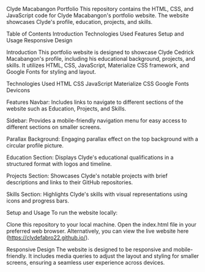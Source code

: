 Clyde Macabangon Portfolio
This repository contains the HTML, CSS, and JavaScript code for Clyde Macabangon's portfolio website. The website showcases Clyde's profile, education, projects, and skills.

Table of Contents
Introduction
Technologies Used
Features
Setup and Usage
Responsive Design

Introduction
This portfolio website is designed to showcase Clyde Cedrick Macabangon's profile, including his educational background, 
projects, and skills. It utilizes HTML, CSS, JavaScript, Materialize CSS framework, and Google Fonts for styling and layout.

Technologies Used
HTML
CSS
JavaScript
Materialize CSS
Google Fonts
Devicons

Features
Navbar: Includes links to navigate to different sections of the website such as Education, Projects, and Skills.

Sidebar: Provides a mobile-friendly navigation menu for easy access to different sections on smaller screens.

Parallax Background: Engaging parallax effect on the top background with a circular profile picture.

Education Section: Displays Clyde's educational qualifications in a structured format with logos and timeline.

Projects Section: Showcases Clyde's notable projects with brief descriptions and links to their GitHub repositories.

Skills Section: Highlights Clyde's skills with visual representations using icons and progress bars.

Setup and Usage
To run the website locally:

Clone this repository to your local machine.
Open the index.html file in your preferred web browser.
Alternatively, you can view the live website here (https://clydefabro22.github.io/).

Responsive Design
The website is designed to be responsive and mobile-friendly. It includes media queries to adjust the layout and styling for smaller screens, ensuring a seamless user experience across devices.
